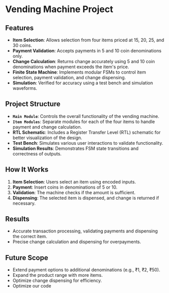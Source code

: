 # Vending Machine Project

## Features

- **Item Selection**: Allows selection from four items priced at 15, 20, 25, and 30 coins.
- **Payment Validation**: Accepts payments in 5 and 10 coin denominations only.
- **Change Calculation**: Returns change accurately using 5 and 10 coin denominations when payment exceeds the item's price.
- **Finite State Machine**: Implements modular FSMs to control item selection, payment validation, and change dispensing.
- **Simulation**: Verified for accuracy using a test bench and simulation waveforms.

## Project Structure

- **`Main Module`**: Controls the overall functionality of the vending machine.
- **`Item Modules`**: Separate modules for each of the four items to handle payment and change calculation.
- **RTL Schematic**: Includes a Register Transfer Level (RTL) schematic for better visualization of the design.
- **Test Bench**: Simulates various user interactions to validate functionality.
- **Simulation Results**: Demonstrates FSM state transitions and correctness of outputs.

## How It Works

1. **Item Selection**: Users select an item using encoded inputs.
2. **Payment**: Insert coins in denominations of 5 or 10.
3. **Validation**: The machine checks if the amount is sufficient.
4. **Dispensing**: The selected item is dispensed, and change is returned if necessary.

## Results

- Accurate transaction processing, validating payments and dispensing the correct item.
- Precise change calculation and dispensing for overpayments.

## Future Scope

- Extend payment options to additional denominations (e.g., ₹1, ₹2, ₹50).
- Expand the product range with more items.
- Optimize change dispensing for efficiency.
- Optimize our code
